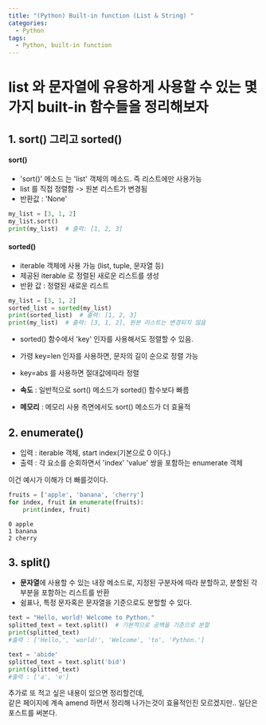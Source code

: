 ```yaml
---
title: "(Python) Built-in function (List & String) "
categories:
  - Python
tags:
  - Python, built-in function
---
```


# list 와 문자열에 유용하게 사용할 수 있는 몇가지 built-in 함수들을 정리해보자

## 1. sort() 그리고 sorted()

#### sort()
- 'sort()' 메소드 는 'list' 객체의 메소드. 즉 리스트에만 사용가능
- list 를 직접 정렬함 -> 원본 리스트가 변경됨
- 반환값 : 'None'

```python
my_list = [3, 1, 2]
my_list.sort()
print(my_list)  # 출력: [1, 2, 3]
```

#### sorted()
- iterable 객체에 사용 가능 (list, tuple, 문자열 등)
- 제공된 iterable 로 정렬된 새로운 리스트를 생성
- 반환 값 : 정렬된 새로운 리스트

```python
my_list = [3, 1, 2]
sorted_list = sorted(my_list)
print(sorted_list)  # 출력: [1, 2, 3]
print(my_list)  # 출력: [3, 1, 2], 원본 리스트는 변경되지 않음
```

- sorted() 함수에서 'key' 인자를 사용해서도 정렬할 수 있음.
- 가령 key=len 인자를 사용하면, 문자의 길이 순으로 정렬 가능
- key=abs 를 사용하면 절대값에따라 정렬

- **속도** : 일반적으로 sort() 메소드가 sorted() 함수보다 빠름
- **메모리** : 메모리 사용 측면에서도 sort() 메소드가 더 효율적


## 2. enumerate()
- 입력 : iterable 객체, start index(기본으로 0 이다.)
- 출력 : 각 요소를 순회하면서 'index' 'value' 쌍을 포함하는 enumerate 객체

이건 예시가 이해가 더 빠를것이다.

```python
fruits = ['apple', 'banana', 'cherry']
for index, fruit in enumerate(fruits):
    print(index, fruit)
```

```
0 apple
1 banana
2 cherry
```


## 3. split()
- **문자열**에 사용할 수 있는 내장 메소드로, 지정된 구분자에 따라 분할하고, 분할된 각 부분을 포함하는 리스트를 반환
- 쉼표나, 특정 문자혹은 문자열을 기준으로도 분할할 수 있다.

```python
text = "Hello, world! Welcome to Python."
splitted_text = text.split()  # 기본적으로 공백을 기준으로 분할
print(splitted_text) 
#출력 : ['Hello,', 'world!', 'Welcome', 'to', 'Python.']
```

```python
text = 'abide'
splitted_text = text.split('bid')
print(splitted_text)
#출력 : ['a', 'e']
```

추가로 또 적고 싶은 내용이 있으면 정리할건데,  
같은 페이지에 계속 amend 하면서 정리해 나가는것이 효율적인진 모르겠지만.. 일단은 포스트를 써본다.